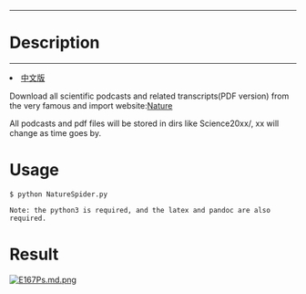 -------------
# Description #
-------------

<li><a href="README_CN.md">中文版</a></li>

Download all scientific podcasts and related transcripts(PDF version) from the very famous and import website:[Nature](https://www.nature.com/)

All podcasts and pdf files will be stored in dirs like Science20xx/, xx will change as time goes by.

# Usage #
	$ python NatureSpider.py

	Note: the python3 is required, and the latex and pandoc are also required.

# Result #
[![E167Ps.md.png](https://s2.ax1x.com/2019/04/29/E167Ps.md.png)](https://imgchr.com/i/E167Ps)
